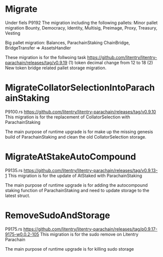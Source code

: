# Migrate
Under fiels P9192
The migration including the following pallets:
Minor pallet migration
Bounty, Democracy, Identity, Multisig, Preimage, Proxy, Treasury, Vesting

Big pallet migration:
Balances, ParachainStaking
ChainBridge, BridgeTransfer => AssetsHandler

These migration is for the follwoing task
https://github.com/litentry/litentry-parachain/releases/tag/v0.9.19
(1) token decimal change from 12 to 18
(2) New token bridge related pallet storage migration.

# MigrateCollatorSelectionIntoParachainStaking
P9100.rs
https://github.com/litentry/litentry-parachain/releases/tag/v0.9.10
This migration is for the replacement of CollatorSelection with ParachainStaking

The main purpose of runtime upgrade is for make up the missing genesis build of ParachainStaking and clean the old CollatorSelection storage.

# MigrateAtStakeAutoCompound
P9135.rs
https://github.com/litentry/litentry-parachain/releases/tag/v0.9.13-1
This migration is for the update of AtStaked with ParachainStaking

The main purpose of runtime upgrade is for adding the autocompound staking function of ParachainStaking and need to update storage to the latest struct.


# RemoveSudoAndStorage
P9175.rs
https://github.com/litentry/litentry-parachain/releases/tag/p0.9.17-9175-w0.0.2-105
This migration is for the sudo remove on Litentry Parachain

The main purpose of runtime upgrade is for killing sudo storage